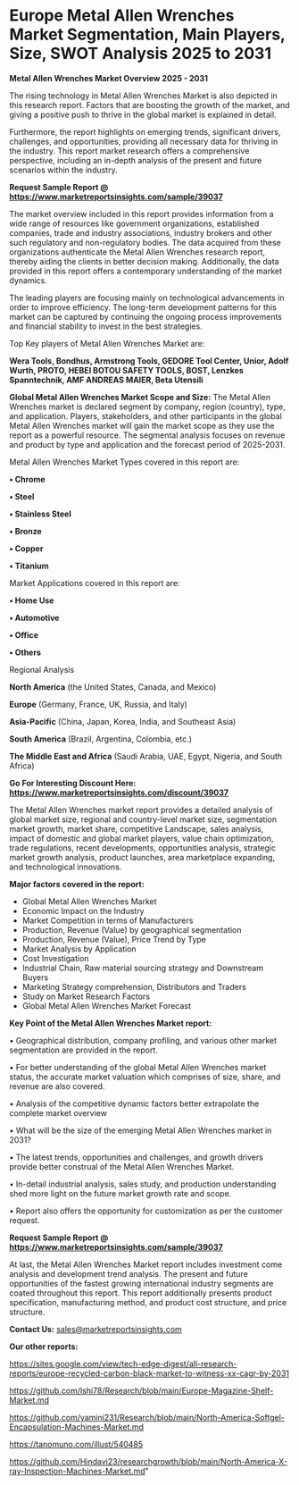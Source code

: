 # Europe Metal Allen Wrenches Market Segmentation, Main Players, Size, SWOT Analysis 2025 to 2031

<Strong> Metal Allen Wrenches Market Overview 2025 - 2031</strong>

The rising technology in Metal Allen Wrenches Market is also depicted in this research report. Factors that are boosting the growth of the market, and giving a positive push to thrive in the global market is explained in detail.

Furthermore, the report highlights on emerging trends, significant drivers, challenges, and opportunities, providing all necessary data for thriving in the industry. This report market research offers a comprehensive perspective, including an in-depth analysis of the present and future scenarios within the industry.

<strong>Request Sample Report @ <a href=https://www.marketreportsinsights.com/sample/39037>https://www.marketreportsinsights.com/sample/39037</a></strong>

The market overview included in this report provides information from a wide range of resources like government organizations, established companies, trade and industry associations, industry brokers and other such regulatory and non-regulatory bodies. The data acquired from these organizations authenticate the Metal Allen Wrenches research report, thereby aiding the clients in better decision making. Additionally, the data provided in this report offers a contemporary understanding of the market dynamics.

The leading players are focusing mainly on technological advancements in order to improve efficiency. The long-term development patterns for this market can be captured by continuing the ongoing process improvements and financial stability to invest in the best strategies.

Top Key players of Metal Allen Wrenches Market are:

<strong>Wera Tools, Bondhus, Armstrong Tools, GEDORE Tool Center, Unior, Adolf Wurth, PROTO, HEBEI BOTOU SAFETY TOOLS, BOST, Lenzkes Spanntechnik, AMF ANDREAS MAIER, Beta Utensili</strong>

<strong><b>Global Metal Allen Wrenches Market Scope and Size:</b></strong>
The Metal Allen Wrenches market is declared segment by company, region (country), type, and application. Players, stakeholders, and other participants in the global Metal Allen Wrenches market will gain the market scope as they use the report as a powerful resource. The segmental analysis focuses on revenue and product by type and application and the forecast period of 2025-2031.

Metal Allen Wrenches Market Types covered in this report are:

<strong>•  Chrome

•  Steel

•  Stainless Steel

•  Bronze

•  Copper

•  Titanium</strong>

Market Applications covered in this report are:

<strong>•  Home Use

•  Automotive

•  Office

•  Others</strong> 

Regional Analysis

<strong>North America</strong> (the United States, Canada, and Mexico)

<strong>Europe</strong> (Germany, France, UK, Russia, and Italy)

<strong>Asia-Pacific</strong> (China, Japan, Korea, India, and Southeast Asia)

<strong>South America</strong> (Brazil, Argentina, Colombia, etc.)

<strong>The Middle East and Africa</strong> (Saudi Arabia, UAE, Egypt, Nigeria, and South Africa)

<strong>Go For Interesting Discount Here: <a href=https://www.marketreportsinsights.com/discount/39037>https://www.marketreportsinsights.com/discount/39037</a></strong>

The Metal Allen Wrenches market report provides a detailed analysis of global market size, regional and country-level market size, segmentation market growth, market share, competitive Landscape, sales analysis, impact of domestic and global market players, value chain optimization, trade regulations, recent developments, opportunities analysis, strategic market growth analysis, product launches, area marketplace expanding, and technological innovations.

<strong><b>Major factors covered in the report:</b></strong>
<ul>
  <li>Global Metal Allen Wrenches Market </li>
  <li>Economic Impact on the Industry</li>
  <li>Market Competition in terms of Manufacturers</li>
  <li>Production, Revenue (Value) by geographical segmentation</li>
  <li>Production, Revenue (Value), Price Trend by Type</li>
  <li>Market Analysis by Application</li>
  <li>Cost Investigation</li>
  <li>Industrial Chain, Raw material sourcing strategy and Downstream Buyers</li>
  <li>Marketing Strategy comprehension, Distributors and Traders</li>
  <li>Study on Market Research Factors</li>
  <li>Global Metal Allen Wrenches Market Forecast</li>
</ul>

<strong><b>Key Point of the Metal Allen Wrenches Market report:</b></strong>

• Geographical distribution, company profiling, and various other market segmentation are provided in the report.

• For better understanding of the global Metal Allen Wrenches market status, the accurate market valuation which comprises of size, share, and revenue are also covered.

• Analysis of the competitive dynamic factors better extrapolate the complete market overview

• What will be the size of the emerging Metal Allen Wrenches market in 2031?

• The latest trends, opportunities and challenges, and growth drivers provide better construal of the Metal Allen Wrenches Market.

• In-detail industrial analysis, sales study, and production understanding shed more light on the future market growth rate and scope.

• Report also offers the opportunity for customization as per the customer request.

<strong>Request Sample Report @ <a href=https://www.marketreportsinsights.com/sample/39037>https://www.marketreportsinsights.com/sample/39037</a></strong>

At last, the Metal Allen Wrenches Market report includes investment come analysis and development trend analysis. The present and future opportunities of the fastest growing international industry segments are coated throughout this report. This report additionally presents product specification, manufacturing method, and product cost structure, and price structure.

<strong>Contact Us:</strong>
sales@marketreportsinsights.com

<strong>Our other reports:</strong>

<a href=https://sites.google.com/view/tech-edge-digest/all-research-reports/europe-recycled-carbon-black-market-to-witness-xx-cagr-by-2031>https://sites.google.com/view/tech-edge-digest/all-research-reports/europe-recycled-carbon-black-market-to-witness-xx-cagr-by-2031</a>

<a href=https://github.com/Ishi78/Research/blob/main/Europe-Magazine-Shelf-Market.md>https://github.com/Ishi78/Research/blob/main/Europe-Magazine-Shelf-Market.md</a>

<a href=https://github.com/yamini231/Research/blob/main/North-America-Softgel-Encapsulation-Machines-Market.md>https://github.com/yamini231/Research/blob/main/North-America-Softgel-Encapsulation-Machines-Market.md</a>

<a href=https://tanomuno.com/illust/540485>https://tanomuno.com/illust/540485</a>

<a href=https://github.com/Hindavi23/researchgrowth/blob/main/North-America-X-ray-Inspection-Machines-Market.md>https://github.com/Hindavi23/researchgrowth/blob/main/North-America-X-ray-Inspection-Machines-Market.md</a>"
